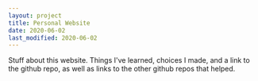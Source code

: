 ```yaml
---
layout: project
title: Personal Website
date: 2020-06-02
last_modified: 2020-06-02
---
```


Stuff about this website. Things I've learned, choices I made, and a link to the github repo, as well as links to the other github repos that helped.
